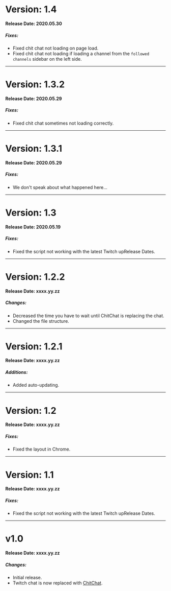 # Version: 1.4
**Release Date: 2020.05.30**
##### Fixes:
- Fixed chit chat not loading on page load.
- Fixed chit chat not loading if loading a channel from the `followed channels` sidebar on the left side.

---------------------------------------------------------------------------------------------------
# Version: 1.3.2
**Release Date: 2020.05.29**
##### Fixes:
- Fixed chit chat sometimes not loading correctly.

---------------------------------------------------------------------------------------------------
# Version: 1.3.1
**Release Date: 2020.05.29**
##### Fixes:
- We don't speak about what happened here...

---------------------------------------------------------------------------------------------------
# Version: 1.3
**Release Date: 2020.05.19**
##### Fixes:
- Fixed the script not working with the latest Twitch upRelease Dates.

---------------------------------------------------------------------------------------------------
# Version: 1.2.2
**Release Date: xxxx.yy.zz**
##### Changes:
- Decreased the time you have to wait until ChitChat is replacing the chat.
- Changed the file structure.

---------------------------------------------------------------------------------------------------
# Version: 1.2.1
**Release Date: xxxx.yy.zz**
##### Additions:
- Added auto-updating.

---------------------------------------------------------------------------------------------------
# Version: 1.2
**Release Date: xxxx.yy.zz**
##### Fixes:
- Fixed the layout in Chrome.

---------------------------------------------------------------------------------------------------
# Version: 1.1
**Release Date: xxxx.yy.zz**
##### Fixes:
- Fixed the script not working with the latest Twitch upRelease Dates.

---------------------------------------------------------------------------------------------------
# v1.0
**Release Date: xxxx.yy.zz**
##### Changes:
- Initial release.
- Twitch chat is now replaced with [ChitChat](https://chitchat.ma.pe).